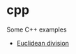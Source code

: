 # cpp

Some C++ examples

- [Euclidean division](https://github.com/foxcaulfield/cpp/tree/main/euclidean_division)

